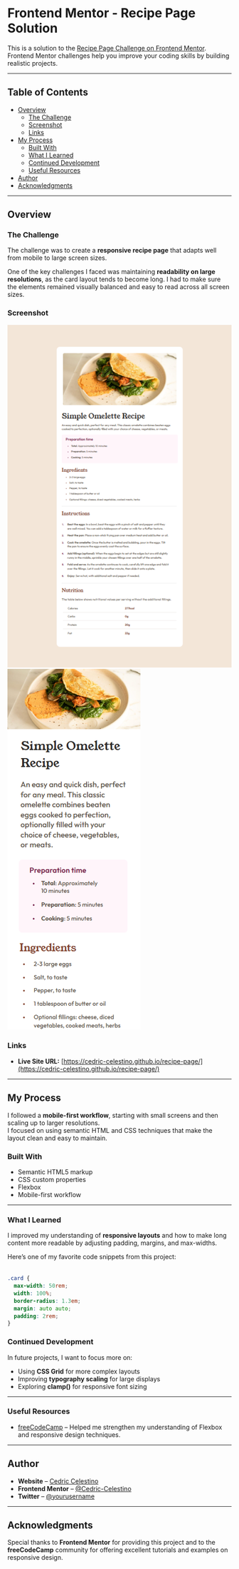 # Frontend Mentor - Recipe Page Solution

This is a solution to the [Recipe Page Challenge on Frontend Mentor](https://www.frontendmentor.io/challenges/recipe-page-KiTsR8QQKm). Frontend Mentor challenges help you improve your coding skills by building realistic projects.

---

## Table of Contents

- [Overview](#overview)
  - [The Challenge](#the-challenge)
  - [Screenshot](#screenshot)
  - [Links](#links)
- [My Process](#my-process)
  - [Built With](#built-with)
  - [What I Learned](#what-i-learned)
  - [Continued Development](#continued-development)
  - [Useful Resources](#useful-resources)
- [Author](#author)
- [Acknowledgments](#acknowledgments)

---

## Overview

### The Challenge

The challenge was to create a **responsive recipe page** that adapts well from mobile to large screen sizes.  

One of the key challenges I faced was maintaining **readability on large resolutions**, as the card layout tends to become long. I had to make sure the elements remained visually balanced and easy to read across all screen sizes.

### Screenshot

![Screenshot of Desktop Resolution](image.png)
![Screenshot of Mobile Resolution](image-1.png)

### Links
  
- **Live Site URL:** [https://cedric-celestino.github.io/recipe-page/](https://cedric-celestino.github.io/recipe-page/)

---

## My Process

I followed a **mobile-first workflow**, starting with small screens and then scaling up to larger resolutions.  
I focused on using semantic HTML and CSS techniques that make the layout clean and easy to maintain.

### Built With

- Semantic HTML5 markup  
- CSS custom properties  
- Flexbox  
- Mobile-first workflow  

---

### What I Learned

I improved my understanding of **responsive layouts** and how to make long content more readable by adjusting padding, margins, and max-widths.  

Here’s one of my favorite code snippets from this project:

```css

.card {
  max-width: 50rem;
  width: 100%;
  border-radius: 1.3em;
  margin: auto auto;
  padding: 2rem;
}
```

### Continued Development

In future projects, I want to focus more on:

- Using **CSS Grid** for more complex layouts  
- Improving **typography scaling** for large displays  
- Exploring **clamp()** for responsive font sizing  

---

### Useful Resources

- [freeCodeCamp](https://www.freecodecamp.org) – Helped me strengthen my understanding of Flexbox and responsive design techniques.  

---

## Author

- **Website** – [Cedric Celestino](https://github.com/Cedric-Celestino)  
- **Frontend Mentor** – [@Cedric-Celestino](https://www.frontendmentor.io/profile/Cedric-Celestino)  
- **Twitter** – [@yourusername](https://www.twitter.com/yourusername)

---

## Acknowledgments

Special thanks to **Frontend Mentor** for providing this project and to the **freeCodeCamp** community for offering excellent tutorials and examples on responsive design.
